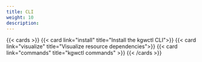```yaml
---
title: CLI
weight: 10
description:
---
```


{{< cards >}}
{{< card link="install" title="Install the kgwctl CLI">}}
{{< card link="visualize" title="Visualize resource dependencies">}}
{{< card link="commands" title="kgwctl commands" >}}
{{< /cards >}}

